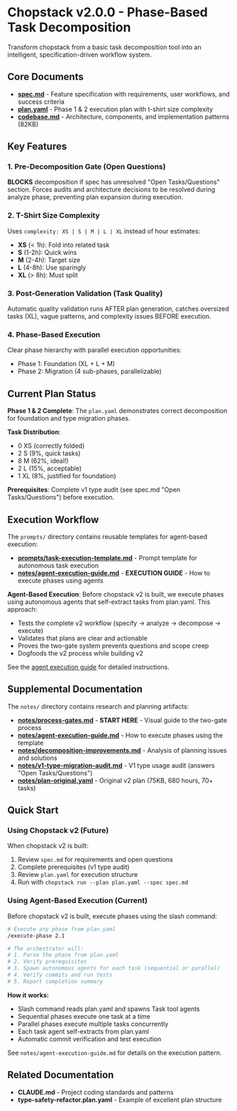 # Chopstack v2.0.0 - Phase-Based Task Decomposition

Transform chopstack from a basic task decomposition tool into an intelligent, specification-driven workflow system.

## Core Documents

- **[spec.md](./spec.md)** - Feature specification with requirements, user workflows, and success criteria
- **[plan.yaml](./plan.yaml)** - Phase 1 & 2 execution plan with t-shirt size complexity
- **[codebase.md](./codebase.md)** - Architecture, components, and implementation patterns (82KB)

## Key Features

### 1. Pre-Decomposition Gate (Open Questions)
**BLOCKS** decomposition if spec has unresolved "Open Tasks/Questions" section. Forces audits and architecture decisions to be resolved during analyze phase, preventing plan expansion during execution.

### 2. T-Shirt Size Complexity
Uses `complexity: XS | S | M | L | XL` instead of hour estimates:
- **XS** (< 1h): Fold into related task
- **S** (1-2h): Quick wins
- **M** (2-4h): Target size
- **L** (4-8h): Use sparingly
- **XL** (> 8h): Must split

### 3. Post-Generation Validation (Task Quality)
Automatic quality validation runs AFTER plan generation, catches oversized tasks (XL), vague patterns, and complexity issues BEFORE execution.

### 4. Phase-Based Execution
Clear phase hierarchy with parallel execution opportunities:
- Phase 1: Foundation (XL + L + M)
- Phase 2: Migration (4 sub-phases, parallelizable)

## Current Plan Status

**Phase 1 & 2 Complete**: The `plan.yaml` demonstrates correct decomposition for foundation and type migration phases.

**Task Distribution**:
- 0 XS (correctly folded)
- 2 S (9%, quick tasks)
- 8 M (62%, ideal!)
- 2 L (15%, acceptable)
- 1 XL (8%, justified for foundation)

**Prerequisites**: Complete v1 type audit (see spec.md "Open Tasks/Questions") before execution.

## Execution Workflow

The `prompts/` directory contains reusable templates for agent-based execution:

- **[prompts/task-execution-template.md](./prompts/task-execution-template.md)** - Prompt template for autonomous task execution
- **[notes/agent-execution-guide.md](./notes/agent-execution-guide.md)** - **EXECUTION GUIDE** - How to execute phases using agents

**Agent-Based Execution**: Before chopstack v2 is built, we execute phases using autonomous agents that self-extract tasks from plan.yaml. This approach:
- Tests the complete v2 workflow (specify → analyze → decompose → execute)
- Validates that plans are clear and actionable
- Proves the two-gate system prevents questions and scope creep
- Dogfoods the v2 process while building v2

See the [agent execution guide](./notes/agent-execution-guide.md) for detailed instructions.

## Supplemental Documentation

The `notes/` directory contains research and planning artifacts:

- **[notes/process-gates.md](./notes/process-gates.md)** - **START HERE** - Visual guide to the two-gate process
- **[notes/agent-execution-guide.md](./notes/agent-execution-guide.md)** - How to execute phases using the template
- **[notes/decomposition-improvements.md](./notes/decomposition-improvements.md)** - Analysis of planning issues and solutions
- **[notes/v1-type-migration-audit.md](./notes/v1-type-migration-audit.md)** - V1 type usage audit (answers "Open Tasks/Questions")
- **[notes/plan-original.yaml](./notes/plan-original.yaml)** - Original v2 plan (75KB, 680 hours, 70+ tasks)

## Quick Start

### Using Chopstack v2 (Future)

When chopstack v2 is built:

1. Review `spec.md` for requirements and open questions
2. Complete prerequisites (v1 type audit)
3. Review `plan.yaml` for execution structure
4. Run with `chopstack run --plan plan.yaml --spec spec.md`

### Using Agent-Based Execution (Current)

Before chopstack v2 is built, execute phases using the slash command:

```bash
# Execute any phase from plan.yaml
/execute-phase 2.1

# The orchestrator will:
# 1. Parse the phase from plan.yaml
# 2. Verify prerequisites
# 3. Spawn autonomous agents for each task (sequential or parallel)
# 4. Verify commits and run tests
# 5. Report completion summary
```

**How it works:**
- Slash command reads plan.yaml and spawns Task tool agents
- Sequential phases execute one task at a time
- Parallel phases execute multiple tasks concurrently
- Each task agent self-extracts from plan.yaml
- Automatic commit verification and test execution

See `notes/agent-execution-guide.md` for details on the execution pattern.

## Related Documentation

- **CLAUDE.md** - Project coding standards and patterns
- **type-safety-refactor.plan.yaml** - Example of excellent plan structure
